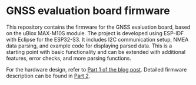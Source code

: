 # GNSS evaluation board firmware

This repository contains the firmware for the GNSS evaluation board, based on the uBlox MAX-M10S module. The project is developed using ESP-IDF with Eclipse for the ESP32-S3. It includes I2C communication setup, NMEA data parsing, and example code for displaying parsed data. This is a starting point with basic functionality and can be extended with additional features, error checks, and more parsing functions.

For the hardware design, refer to [Part 1 of the blog post](https://www.gabrielecalabrese.com/2024/05/19/build-a-gnss-evaluation-board-part-1/). Detailed firmware description can be found in [Part 2](https://www.gabrielecalabrese.com).
